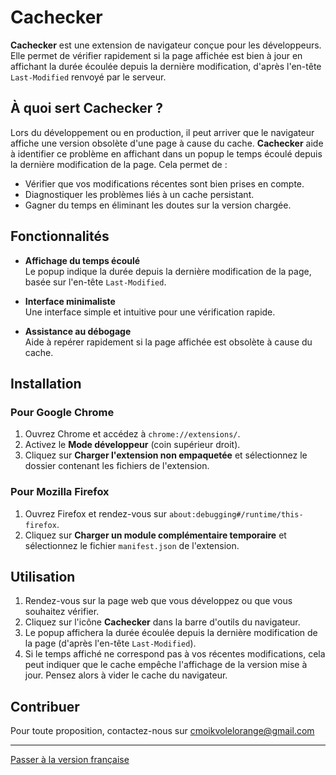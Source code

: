 # Cachecker

**Cachecker** est une extension de navigateur conçue pour les développeurs. Elle permet de vérifier rapidement si la page affichée est bien à jour en affichant la durée écoulée depuis la dernière modification, d'après l'en-tête `Last-Modified` renvoyé par le serveur.

## À quoi sert Cachecker ?

Lors du développement ou en production, il peut arriver que le navigateur affiche une version obsolète d'une page à cause du cache. **Cachecker** aide à identifier ce problème en affichant dans un popup le temps écoulé depuis la dernière modification de la page. Cela permet de :
- Vérifier que vos modifications récentes sont bien prises en compte.
- Diagnostiquer les problèmes liés à un cache persistant.
- Gagner du temps en éliminant les doutes sur la version chargée.

## Fonctionnalités

- **Affichage du temps écoulé**  
  Le popup indique la durée depuis la dernière modification de la page, basée sur l'en-tête `Last-Modified`.

- **Interface minimaliste**  
  Une interface simple et intuitive pour une vérification rapide.

- **Assistance au débogage**  
  Aide à repérer rapidement si la page affichée est obsolète à cause du cache.

## Installation

### Pour Google Chrome

1. Ouvrez Chrome et accédez à `chrome://extensions/`.
2. Activez le **Mode développeur** (coin supérieur droit).
3. Cliquez sur **Charger l'extension non empaquetée** et sélectionnez le dossier contenant les fichiers de l'extension.

### Pour Mozilla Firefox

1. Ouvrez Firefox et rendez-vous sur `about:debugging#/runtime/this-firefox`.
2. Cliquez sur **Charger un module complémentaire temporaire** et sélectionnez le fichier `manifest.json` de l'extension.

## Utilisation

1. Rendez-vous sur la page web que vous développez ou que vous souhaitez vérifier.
2. Cliquez sur l'icône **Cachecker** dans la barre d'outils du navigateur.
3. Le popup affichera la durée écoulée depuis la dernière modification de la page (d'après l'en-tête `Last-Modified`).
4. Si le temps affiché ne correspond pas à vos récentes modifications, cela peut indiquer que le cache empêche l'affichage de la version mise à jour. Pensez alors à vider le cache du navigateur.

## Contribuer

Pour toute proposition, contactez-nous sur [cmoikvolelorange@gmail.com](mailto:cmoikvolelorange@gmail.com)

---

[Passer à la version française](README_fr.md)
